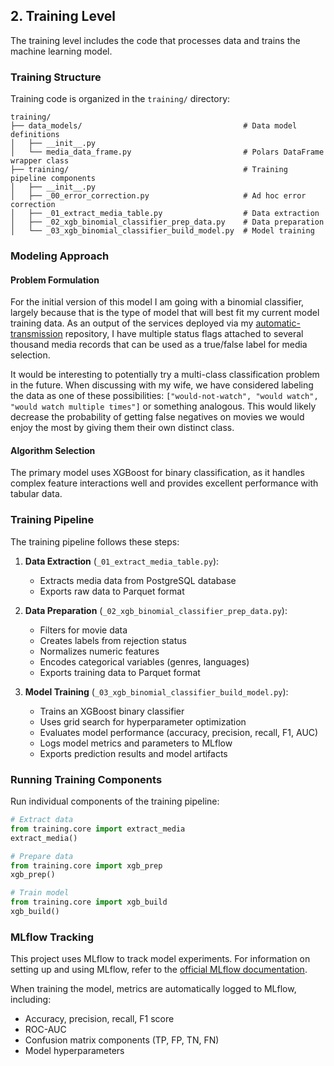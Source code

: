 ## 2. Training Level

The training level includes the code that processes data and trains the machine learning model.

### Training Structure

Training code is organized in the `training/` directory:

```
training/
├── data_models/                                    # Data model definitions
│   ├── __init__.py
│   └── media_data_frame.py                         # Polars DataFrame wrapper class
├── training/                                       # Training pipeline components
│   ├── __init__.py
│   ├── _00_error_correction.py                     # Ad hoc error correction
│   ├── _01_extract_media_table.py                  # Data extraction
│   ├── _02_xgb_binomial_classifier_prep_data.py    # Data preparation
│   └── _03_xgb_binomial_classifier_build_model.py  # Model training
```

### Modeling Approach

#### Problem Formulation

For the initial version of this model I am going with a binomial classifier, largely because that is the type of model that will best fit my current model training data. As an output of the services deployed via my [automatic-transmission](https://github.com/x81k25/automatic-transmission) repository, I have multiple status flags attached to several thousand media records that can be used as a true/false label for media selection.

It would be interesting to potentially try a multi-class classification problem in the future. When discussing with my wife, we have considered labeling the data as one of these possibilities: `["would-not-watch", "would watch", "would watch multiple times"]` or something analogous. This would likely decrease the probability of getting false negatives on movies we would enjoy the most by giving them their own distinct class.

#### Algorithm Selection

The primary model uses XGBoost for binary classification, as it handles complex feature interactions well and provides excellent performance with tabular data.

### Training Pipeline

The training pipeline follows these steps:

1. **Data Extraction** (`_01_extract_media_table.py`): 
   - Extracts media data from PostgreSQL database
   - Exports raw data to Parquet format

2. **Data Preparation** (`_02_xgb_binomial_classifier_prep_data.py`):
   - Filters for movie data
   - Creates labels from rejection status
   - Normalizes numeric features
   - Encodes categorical variables (genres, languages)
   - Exports training data to Parquet format

3. **Model Training** (`_03_xgb_binomial_classifier_build_model.py`):
   - Trains an XGBoost binary classifier
   - Uses grid search for hyperparameter optimization
   - Evaluates model performance (accuracy, precision, recall, F1, AUC)
   - Logs model metrics and parameters to MLflow
   - Exports prediction results and model artifacts

### Running Training Components

Run individual components of the training pipeline:

```python
# Extract data
from training.core import extract_media
extract_media()

# Prepare data
from training.core import xgb_prep
xgb_prep()

# Train model
from training.core import xgb_build
xgb_build()
```

### MLflow Tracking

This project uses MLflow to track model experiments. For information on setting up and using MLflow, refer to the [official MLflow documentation](https://mlflow.org/docs/latest/index.html).

When training the model, metrics are automatically logged to MLflow, including:
- Accuracy, precision, recall, F1 score
- ROC-AUC
- Confusion matrix components (TP, FP, TN, FN)
- Model hyperparameters